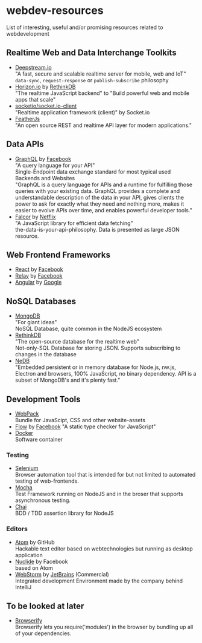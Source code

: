 # webdev-resources
List of interesting, useful and/or promising resources related to webdevelopment


## Realtime Web and Data Interchange Toolkits
* [Deepstream.io](https://deepstream.io)  
  "A fast, secure and scalable realtime server for mobile, web and IoT"  
  ``data-sync``, ``request-response`` or ``publish-subscribe`` philosophy
* [Horizon.io](http://horizon.io/) by [RethinkDB](https://rethinkdb.com/)  
  "The realtime JavaScript backend" to "Build powerful web and mobile apps that scale" 
* [socketio/socket.io-client](https://github.com/socketio/socket.io-client)  
  "Realtime application framework (client)" by Socket.io
* [FeatherJs](http://feathersjs.com/)  
  "An open source REST and realtime API layer for modern applications."
  
  
  
## Data APIs
* [GraphQL](http://graphql.org/) by [Facebook](https://code.facebook.com/)  
  "A query language for your API"  
  Single-Endpoint data exchange standard for most typical used Backends and Websites  
  "GraphQL is a query language for APIs and a runtime for fulfilling those queries with 
  your existing data. GraphQL provides a complete and understandable description of the 
  data in your API, gives clients the power to ask for exactly what they need and nothing 
  more, makes it easier to evolve APIs over time, and enables powerful developer tools."
* [Falcor](http://netflix.github.io/falcor/) by [Netflix](http://netflix.github.io/)  
  "A JavaScript library for efficient data fetching"  
  the-data-is-your-api-philosophy. Data is presented as large JSON resource. 
  
## Web Frontend Frameworks
* [React](https://facebook.github.io/react/) by [Facebook](https://code.facebook.com/)  
* [Relay](https://facebook.github.io/relay/) by [Facebook](https://code.facebook.com/)  
* [Angular](https://angular.io/) by [Google](https://developers.google.com/)  
  
  
## NoSQL Databases
* [MongoDB](https://www.mongodb.com/)  
  "For giant ideas"  
  NoSQL Database, quite common in the NodeJS ecosystem
* [RethinkDB](https://rethinkdb.com/)  
  "The open-source database for the realtime web"  
  Not-only-SQL Database for storing JSON. Supports subscribing to changes in the database
* [NeDB](https://github.com/louischatriot/nedb)  
  "Embedded persistent or in memory database for Node.js, nw.js, Electron and browsers, 100% JavaScript, no binary dependency. API is a subset of MongoDB's and it's plenty fast."
 

## Development Tools
* [WebPack](https://webpack.js.org/)  
  Bundle for JavaScipt, CSS and other website-assets
* [Flow](https://flowtype.org/) by [Facebook](https://code.facebook.com/)
  "A static type checker for JavaScript"
* [Docker](https://www.docker.com/)  
  Software container

### Testing
* [Selenium](http://www.seleniumhq.org/)  
  Browser automation tool that is intended for but not limited to automated testing of web-frontends.
* [Mocha](http://mochajs.org/)  
  Test Framework running on NodeJS and in the broser that supports asynchronous testing.
* [Chai](http://chaijs.com/)  
  BDD / TDD assertion library for NodeJS

### Editors
* [Atom](https://atom.io/) by GitHub  
  Hackable text editor based on webtechnologies but running as desktop application
* [Nuclide](https://nuclide.io/) by Facebook  
  based on Atom
* [WebStorm](https://www.jetbrains.com/webstorm/) by [JetBrains](https://www.jetbrains.com/) (Commercial)  
  Integrated development Environment made by the company behind IntelliJ

## To be looked at later
* [Browserify](http://browserify.org/)  
  Browserify lets you require('modules') in the browser by bundling up all of your dependencies.
